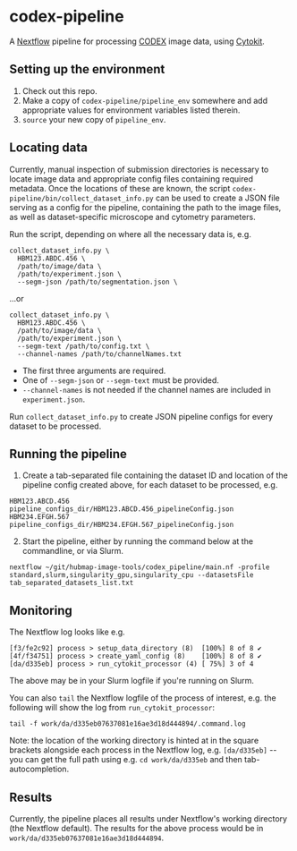 # codex-pipeline
A [Nextflow](https://www.nextflow.io/index.html) pipeline for processing [CODEX](https://www.akoyabio.com/codextm/technology) image data, using [Cytokit](https://github.com/hammerlab/cytokit).

## Setting up the environment
1. Check out this repo.
2. Make a copy of `codex-pipeline/pipeline_env` somewhere and add appropriate values for environment variables listed therein.
3. `source` your new copy of `pipeline_env`.

## Locating data
Currently, manual inspection of submission directories is necessary to locate image data and appropriate config files containing required metadata. Once the locations of these are known, the script `codex-pipeline/bin/collect_dataset_info.py` can be used to create a JSON file serving as a config for the pipeline, containing the path to the image files, as well as dataset-specific microscope and cytometry parameters.

Run the script, depending on where all the necessary data is, e.g.
```
collect_dataset_info.py \
  HBM123.ABDC.456 \ 
  /path/to/image/data \ 
  /path/to/experiment.json \
  --segm-json /path/to/segmentation.json \
```
...or
```
collect_dataset_info.py \
  HBM123.ABDC.456 \ 
  /path/to/image/data \ 
  /path/to/experiment.json \
  --segm-text /path/to/config.txt \
  --channel-names /path/to/channelNames.txt
```

* The first three arguments are required. 
* One of `--segm-json` or `--segm-text` must be provided. 
* `--channel-names` is not needed if the channel names are included in `experiment.json`.

Run `collect_dataset_info.py` to create JSON pipeline configs for every dataset to be processed.

## Running the pipeline
1. Create a tab-separated file containing the dataset ID and location of the pipeline config created above, for each dataset to be processed, e.g.
```
HBM123.ABCD.456    pipeline_configs_dir/HBM123.ABCD.456_pipelineConfig.json
HBM234.EFGH.567    pipeline_configs_dir/HBM234.EFGH.567_pipelineConfig.json
```
2. Start the pipeline, either by running the command below at the commandline, or via Slurm.
```
nextflow ~/git/hubmap-image-tools/codex_pipeline/main.nf -profile standard,slurm,singularity_gpu,singularity_cpu --datasetsFile tab_separated_datasets_list.txt
```

## Monitoring
The Nextflow log looks like e.g.
```
[f3/fe2c92] process > setup_data_directory (8)  [100%] 8 of 8 ✔
[4f/f34751] process > create_yaml_config (8)    [100%] 8 of 8 ✔
[da/d335eb] process > run_cytokit_processor (4) [ 75%] 3 of 4
```
The above may be in your Slurm logfile if you're running on Slurm.

You can also `tail` the Nextflow logfile of the process of interest, e.g. the following will show the log from `run_cytokit_processor`:
```
tail -f work/da/d335eb07637081e16ae3d18d444894/.command.log
```
Note: the location of the working directory is hinted at in the square brackets alongside each process in the Nextflow log, e.g. `[da/d335eb]` -- you can get the full path using e.g. `cd work/da/d335eb` and then tab-autocompletion.

## Results
Currently, the pipeline places all results under Nextflow's working directory (the Nextflow default). The results for the above process would be in `work/da/d335eb07637081e16ae3d18d444894`.
